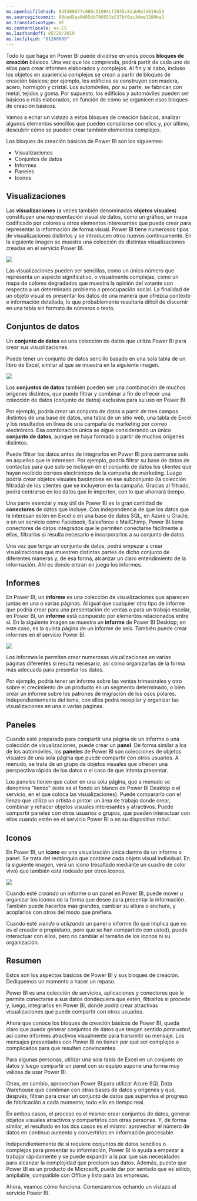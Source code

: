 ```yaml
---
ms.openlocfilehash: 8d9388977c088c51094cf2835c8dab9e7d019a59
ms.sourcegitcommit: 60dad5aa0d85db790553e537bf8ac34ee3289ba3
ms.translationtype: HT
ms.contentlocale: es-ES
ms.lasthandoff: 05/29/2019
ms.locfileid: "61260609"
---
```

Todo lo que haga en Power BI puede dividirse en unos pocos **bloques de creación** básicos. Una vez que los comprenda, podrá partir de cada uno de ellos para crear informes elaborados y complejos. Al fin y al cabo, incluso los objetos en apariencia complejos se crean a partir de bloques de creación básicos; por ejemplo, los edificios se construyen con madera, acero, hormigón y cristal. Los automóviles, por su parte, se fabrican con metal, tejidos y goma. Por supuesto, los edificios y automóviles pueden ser básicos o más elaborados, en función de cómo se organicen esos bloques de creación básicos.

Vamos a echar un vistazo a estos bloques de creación básicos, analizar algunos elementos sencillos que pueden compilarse con ellos y, por último, descubrir cómo se pueden crear también elementos complejos.

Los bloques de creación básicos de Power BI son los siguientes:

* Visualizaciones
* Conjuntos de datos
* Informes
* Paneles
* Iconos

## <a name="visualizations"></a>Visualizaciones
Las **visualizaciones** (a veces también denominadas **objetos visuales**) constituyen una representación visual de datos, como un gráfico, un mapa codificado por colores u otros elementos interesantes que puede crear para representar la información de forma visual. Power BI tiene numerosos tipos de visualizaciones distintos y se introducen otros nuevos continuamente. En la siguiente imagen se muestra una colección de distintas visualizaciones creadas en el servicio Power BI.

![](media/0-0b-building-blocks-power-bi/c0a0b_1.png)

Las visualizaciones pueden ser sencillas, como un único número que representa un aspecto significativo, o visualmente complejas, como un mapa de colores degradados que muestra la opinión del votante con respecto a un determinado problema o preocupación social. La finalidad de un objeto visual es presentar los datos de una manera que ofrezca contexto e información detallada, lo que probablemente resultaría difícil de discernir en una tabla sin formato de números o texto.

## <a name="datasets"></a>Conjuntos de datos
Un **conjunto de datos** es una colección de datos que utiliza Power BI para crear sus visualizaciones.

Puede tener un conjunto de datos sencillo basado en una sola tabla de un libro de Excel, similar al que se muestra en la siguiente imagen.

![](media/0-0b-building-blocks-power-bi/c0a0b_2.png)

Los **conjuntos de datos** también pueden ser una combinación de muchos orígenes distintos, que puede filtrar y combinar a fin de ofrecer una colección de datos (conjunto de datos) exclusiva para su uso en Power BI.

Por ejemplo, podría crear un conjunto de datos a partir de tres campos distintos de una base de datos, una tabla de un sitio web, una tabla de Excel y los resultados en línea de una campaña de marketing por correo electrónico. Esa combinación única se sigue considerando un único **conjunto de datos**, aunque se haya formado a partir de muchos orígenes distintos.

Puede filtrar los datos antes de integrarlos en Power BI para centrarse solo en aquellos que le interesen. Por ejemplo, podría filtrar su base de datos de contactos para que solo se incluyan en el conjunto de datos los clientes que hayan recibido correos electrónicos de la campaña de marketing. Luego podría crear objetos visuales basándose en ese subconjunto (la colección filtrada) de los clientes que se incluyeron en la campaña. Gracias al filtrado, podrá centrarse en los datos que le importen, con lo que ahorrará tiempo.

Una parte esencial y muy útil de Power BI es la gran cantidad de **conectores** de datos que incluye. Con independencia de que los datos que le interesan estén en Excel o en una base de datos SQL, en Azure u Oracle, o en un servicio como Facebook, Salesforce o MailChimp, Power BI tiene conectores de datos integrados que le permiten conectarse fácilmente a ellos, filtrarlos si resulta necesario e incorporarlos a su conjunto de datos.

Una vez que tenga un conjunto de datos, podrá empezar a crear visualizaciones que muestren distintas partes de dicho conjunto de diferentes maneras y, de esa forma, alcanzar un claro entendimiento de la información. Ahí es donde entran en juego los informes.

## <a name="reports"></a>Informes
En Power BI, un **informe** es una colección de visualizaciones que aparecen juntas en una o varias páginas. Al igual que cualquier otro tipo de informe que podría crear para una presentación de ventas o para un trabajo escolar, en Power BI, un **informe** está compuesto por elementos relacionados entre sí. En la siguiente imagen se muestra un **informe** de Power BI Desktop; en este caso, es la quinta página de un informe de seis. También puede crear informes en el servicio Power BI.

![](media/0-0b-building-blocks-power-bi/c0a0b_3.png)

Los informes le permiten crear numerosas visualizaciones en varias páginas diferentes si resulta necesario, así como organizarlas de la forma más adecuada para presentar los datos.

Por ejemplo, podría tener un informe sobre las ventas trimestrales y otro sobre el crecimiento de un producto en un segmento determinado, o bien crear un informe sobre los patrones de migración de los osos polares. Independientemente del tema, con ellos podrá recopilar y organizar las visualizaciones en una o varias páginas.

## <a name="dashboards"></a>Paneles
Cuando esté preparado para compartir una página de un informe o una colección de visualizaciones, puede crear un **panel**. De forma similar a los de los automóviles, los **paneles** de Power BI son colecciones de objetos visuales de una sola página que puede compartir con otros usuarios. A menudo, se trata de un grupo de objetos visuales que ofrecen una perspectiva rápida de los datos o el caso de que intenta presentar.

Los paneles tienen que caber en una sola página, que a menudo se denomina "lienzo" (este es el fondo en blanco de Power BI Desktop o el servicio, en el que coloca las visualizaciones). Puede compararlo con el lienzo que utiliza un artista o pintor: un área de trabajo donde crear, combinar y rehacer objetos visuales interesantes y atractivos.
Puede compartir paneles con otros usuarios o grupos, que pueden interactuar con ellos cuando estén en el servicio Power BI o en su dispositivo móvil.

## <a name="tiles"></a>Iconos
En Power BI, un **icono** es una visualización única dentro de un informe o panel. Se trata del rectángulo que contiene cada objeto visual individual. En la siguiente imagen, verá un icono (resaltado mediante un cuadro de color vivo) que también está rodeado por otros iconos.

![](media/0-0b-building-blocks-power-bi/c0a0b_4.png)

Cuando esté *creando* un informe o un panel en Power BI, puede mover u organizar los iconos de la forma que desee para presentar la información. También puede hacerlos más grandes, cambiar su altura o anchura, y acoplarlos con otros del modo que prefiera.

Cuando esté *viendo* o *utilizando* un panel o informe (lo que implica que no es el creador o propietario, pero que se han compartido con usted), puede interactuar con ellos, pero no cambiar el tamaño de los iconos ni su organización.

## <a name="all-together-now"></a>Resumen
Estos son los aspectos básicos de Power BI y sus bloques de creación. Dediquemos un momento a hacer un repaso.

Power BI es una colección de servicios, aplicaciones y conectores que le permite conectarse a sus datos dondequiera que estén, filtrarlos si procede y, luego, integrarlos en Power BI, donde podrá crear atractivas visualizaciones que puede compartir con otros usuarios.  

Ahora que conoce los bloques de creación básicos de Power BI, queda claro que puede generar conjuntos de datos que tengan sentido *para usted*, así como informes atractivos visualmente para transmitir su mensaje. Los mensajes presentados con Power BI no tienen por qué ser complejos o complicados para que resulten convincentes.

Para algunas personas, utilizar una sola tabla de Excel en un conjunto de datos y luego compartir un panel con su equipo supone una forma muy valiosa de usar Power BI.

Otras, en cambio, aprovechan Power BI para utilizar Azure SQL Data Warehouse que combinan con otras bases de datos y orígenes y que, después, filtran para crear un conjunto de datos que supervisa el progreso de fabricación a cada momento; todo ello en tiempo real.

En ambos casos, el proceso es el mismo: crear conjuntos de datos, generar objetos visuales atractivos y compartirlos con otras personas. Y, de forma similar, el resultado en los dos casos es el mismo: aprovechar el número de datos en continuo aumento y convertirlos en información procesable.

Independientemente de si requiere conjuntos de datos sencillos o complejos para presentar su información, Power BI lo ayuda a empezar a trabajar rápidamente y se puede expandir a la par que sus necesidades para alcanzar la complejidad que precisen sus datos. Además, puesto que Power BI es un producto de Microsoft, puede dar por sentado que es sólido, ampliable, compatible con Office y listo para las empresas.

Ahora, veamos cómo funciona. Comenzaremos echando un vistazo al servicio Power BI.


